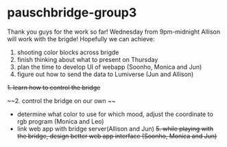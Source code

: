 # pauschbridge-group3
Thank you guys for the work so far!
Wednesday from 9pm-midnight Allison will work with the brigde! 
Hopefully we can achieve:
1. shooting color blocks across brigde
2. finish thinking about what to present on Thursday
3. plan the time to develop UI of webapp (Soonho, Monica and Jun)
4. figure out how to send the data to Lumiverse (Jun and Allison)

~~1. learn how to control the bridge~~

~~2. control the bridge on our own ~~
- determine what color to use for which mood, adjust the coordinate to rgb program (Monica and Leo)
- link web app with bridge server(Allison and Jun)
~~5. while playing with the bridge, design better web app interface (Soonho, Monica and Jun)~~


